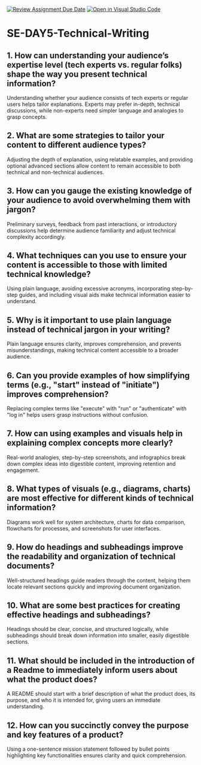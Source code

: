 [![Review Assignment Due Date](https://classroom.github.com/assets/deadline-readme-button-22041afd0340ce965d47ae6ef1cefeee28c7c493a6346c4f15d667ab976d596c.svg)](https://classroom.github.com/a/zsAR-pyY)
[![Open in Visual Studio Code](https://classroom.github.com/assets/open-in-vscode-2e0aaae1b6195c2367325f4f02e2d04e9abb55f0b24a779b69b11b9e10269abc.svg)](https://classroom.github.com/online_ide?assignment_repo_id=18628800&assignment_repo_type=AssignmentRepo)
# SE-DAY5-Technical-Writing
## 1. How can understanding your audience’s expertise level (tech experts vs. regular folks) shape the way you present technical information?
Understanding whether your audience consists of tech experts or regular users helps tailor explanations. Experts may prefer in-depth, technical discussions, while non-experts need simpler language and analogies to grasp concepts.
## 2. What are some strategies to tailor your content to different audience types?
Adjusting the depth of explanation, using relatable examples, and providing optional advanced sections allow content to remain accessible to both technical and non-technical audiences.
## 3. How can you gauge the existing knowledge of your audience to avoid overwhelming them with jargon?
Preliminary surveys, feedback from past interactions, or introductory discussions help determine audience familiarity and adjust technical complexity accordingly.
## 4. What techniques can you use to ensure your content is accessible to those with limited technical knowledge?
Using plain language, avoiding excessive acronyms, incorporating step-by-step guides, and including visual aids make technical information easier to understand.
## 5. Why is it important to use plain language instead of technical jargon in your writing?
Plain language ensures clarity, improves comprehension, and prevents misunderstandings, making technical content accessible to a broader audience.
## 6. Can you provide examples of how simplifying terms (e.g., "start" instead of "initiate") improves comprehension?
Replacing complex terms like "execute" with "run" or "authenticate" with "log in" helps users grasp instructions without confusion.
## 7. How can using examples and visuals help in explaining complex concepts more clearly?
Real-world analogies, step-by-step screenshots, and infographics break down complex ideas into digestible content, improving retention and engagement.
## 8. What types of visuals (e.g., diagrams, charts) are most effective for different kinds of technical information?
Diagrams work well for system architecture, charts for data comparison, flowcharts for processes, and screenshots for user interfaces.
## 9. How do headings and subheadings improve the readability and organization of technical documents?
Well-structured headings guide readers through the content, helping them locate relevant sections quickly and improving document organization.
## 10. What are some best practices for creating effective headings and subheadings?
Headings should be clear, concise, and structured logically, while subheadings should break down information into smaller, easily digestible sections.
## 11. What should be included in the introduction of a Readme to immediately inform users about what the product does?
A README should start with a brief description of what the product does, its purpose, and who it is intended for, giving users an immediate understanding.
## 12. How can you succinctly convey the purpose and key features of a product?
Using a one-sentence mission statement followed by bullet points highlighting key functionalities ensures clarity and quick comprehension.
